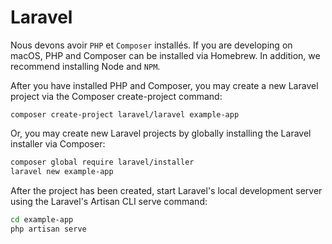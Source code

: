 
# Laravel

Nous devons avoir `PHP` et `Composer` installés. If you are developing on macOS, PHP and Composer can be installed via Homebrew. In addition, we recommend installing Node and `NPM`.

After you have installed PHP and Composer, you may create a new Laravel project via the Composer create-project command:

`composer create-project laravel/laravel example-app`

Or, you may create new Laravel projects by globally installing the Laravel installer via Composer:

```bash
composer global require laravel/installer
laravel new example-app
```

After the project has been created, start Laravel's local development server using the Laravel's Artisan CLI serve command:

```bash
cd example-app
php artisan serve
```